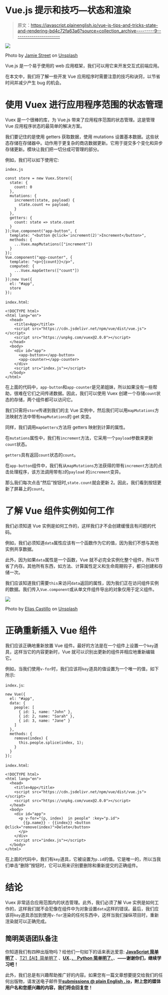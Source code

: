 # Vue.js 提示和技巧—状态和渲染

> 原文：<https://javascript.plainenglish.io/vue-js-tips-and-tricks-state-and-rendering-bd4c72fa63a6?source=collection_archive---------9----------------------->

![](img/e9722d0e755402d627136f8121c3e6db.png)

Photo by [Jamie Street](https://unsplash.com/@jamie452?utm_source=medium&utm_medium=referral) on [Unsplash](https://unsplash.com?utm_source=medium&utm_medium=referral)

Vue.js 是一个易于使用的 web 应用框架，我们可以用它来开发交互式前端应用。

在本文中，我们将了解一些开发 Vue 应用程序时需要注意的技巧和诀窍，以节省时间并减少产生 bug 的机会。

# 使用 Vuex 进行应用程序范围的状态管理

Vuex 是一个很棒的库，为 Vue.js 带来了应用程序范围的状态管理。这是管理 Vue 应用程序状态的最简单的解决方案。

我们要记住的是使用 getters 获取数据，使用 mutations 设置基本数据。这些状态存储在存储器中。动作用于更复杂的商店数据更新。它用于提交多个变化和异步存储更新。模块让我们把一切分成可管理的部分。

例如，我们可以如下使用它:

`index.js`

```
const store = new Vuex.Store({
  state: {
    count: 0
  },
  mutations: {
    increment(state, payload) {
      state.count += payload;
    }
  },
  getters: {
    count: state => state.count
  }
});Vue.component("app-button", {
  template: "<button @click='increment(2)'>Increment</button>",
  methods: {
    ...Vuex.mapMutations(["increment"])
  }
});
Vue.component("app-counter", {
  template: "<p>{{count}}</p>",
  computed: {
    ...Vuex.mapGetters(["count"])
  }
});new Vue({
  el: "#app",
  store
});
```

`index.html`:

```
<!DOCTYPE html>
<html lang="en">
  <head>
    <title>App</title>
    <script src="https://cdn.jsdelivr.net/npm/vue/dist/vue.js"></script>
    <script src="https://unpkg.com/vuex@2.0.0"></script>
  </head>
  <body>
    <div id="app">
      <app-button></app-button>
      <app-counter></app-counter>
    </div>
    <script src="index.js"></script>
  </body>
</html>
```

在上面的代码中，`app-button`和`app-counter`是兄弟姐妹，所以如果没有一些帮助，很难在它们之间传递数据。因此，我们可以使用 Vuex 创建一个存储`count`状态的存储，两个组件都可以访问它。

我们只需将`store`传递到我们的主 Vue 实例中，然后我们可以用`mapMutations`方法映射方法中带有`mapMutations`的 get 突变。

同样，我们调用`mapGetters`方法将 getters 映射到计算的属性。

在`mutations`属性中，我们有`increment`方法，它采用一个`payload`参数来更新`count`状态。

`getters`具有返回`count`状态的`count`。

在`app-button`组件中，我们有从`mapMutations`方法获得的带有`increment`方法的点击处理程序，该方法调用带有`2`的`payload` 的`increment`变异。

那么我们每次点击“然后”按钮时,`state.count`就会更新 2。因此，我们看到按钮更新了屏幕上的`count`。

# 了解 Vue 组件实例如何工作

我们必须知道 Vue 实例是如何工作的，这样我们才不会创建缓慢且有问题的代码。

例如，我们必须知道`data`属性应该有一个函数作为它的值，因为我们不想与其他实例共享数据。

此外，因为如果`data`属性是一个函数，Vue 就不必完全实例化整个组件，所以节省了内存。其他所有东西，如方法、计算属性定义和生命周期钩子，都只创建和存储一次。

我们应该知道我们需要`this`来访问`data`返回的属性，因为我们正在访问组件实例的数据。我们传入`Vue.component`或从单文件组件导出的对象仅用于定义组件。

![](img/9fbbcdb1e38b9a10dac2ad1ff5f61766.png)

Photo by [Elias Castillo](https://unsplash.com/@eli_j?utm_source=medium&utm_medium=referral) on [Unsplash](https://unsplash.com?utm_source=medium&utm_medium=referral)

# 正确重新插入 Vue 组件

我们应该正确地重新放置 Vue 组件。最好的方法是在一个组件上设置一个`key`道具，这样当它的内容更新时，Vue 就可以识别出更新的组件并相应地重新编辑它。

例如，当我们使用`v-for`时，我们应该将`key`道具的值设置为一个唯一的值，如下所示:

`index.js`:

```
new Vue({
  el: "#app",
  data: {
    people: [
      { id: 1, name: "John" },
      { id: 2, name: "Sarah" },
      { id: 3, name: "Jane" }
    ]
  },
  methods: {
    remove(index) {
      this.people.splice(index, 1);
    }
  }
});
```

`index.html`:

```
<!DOCTYPE html>
<html lang="en">
  <head>
    <title>App</title>
    <script src="https://cdn.jsdelivr.net/npm/vue/dist/vue.js"></script>
    <script src="https://unpkg.com/vuex@2.0.0"></script>
  </head>
  <body>
    <div id="app">
      <p v-for="(p, index)  in people" :key="p.id">
        {{p.name}} - {{index}} <button @click="remove(index)">Delete</button>
      </p>
    </div>
    <script src="index.js"></script>
  </body>
</html>
```

在上面的代码中，我们有`key`道具，它被设置为`p.id`的值。它是唯一的，所以当我们单击“删除”按钮时，它可以用来识别要删除和重新提交的正确组件。

# 结论

Vuex 非常适合应用范围内的状态管理。此外，我们必须了解 Vue 实例是如何工作的，这样我们就不会犯像在组件中为对象设置`data`这样的错误。最后，我们应该将`key`道具添加到使用`v-for`渲染的任何东西中，这样当我们操纵项目时，重新渲染就可以正确完成。

## **简明英语团队备注**

你知道我们有四种出版物吗？给他们一句如下的话来表达爱意: [**JavaScript 简单明了**](https://medium.com/javascript-in-plain-english) 、[T21【AI】简单明了](https://medium.com/ai-in-plain-english) 、[**UX**](https://medium.com/ux-in-plain-english)、[、 **Python 简单明了**、](https://medium.com/python-in-plain-english)、**——谢谢你们，继续学习吧！**

此外，我们总是有兴趣帮助推广好的内容。如果您有一篇文章想要提交给我们的任何出版物，请发送电子邮件至[**submissions @ plain English . io**](mailto:submissions@plainenglish.io)**，附上您的媒体用户名和您感兴趣的内容，我们将会回复您！**